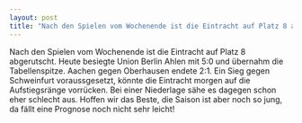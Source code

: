 ```yaml
---
layout: post
title: "Nach den Spielen vom Wochenende ist die Eintracht auf Platz 8 abgerutscht."
---
```


Nach den Spielen vom Wochenende ist die Eintracht auf Platz 8 abgerutscht. Heute besiegte Union Berlin Ahlen mit 5:0 und übernahm die Tabellenspitze. Aachen gegen Oberhausen endete 2:1. Ein Sieg gegen Schweinfurt voraussgesetzt, könnte die Eintracht morgen auf die Aufstiegsränge vorrücken. Bei einer Niederlage sähe es dagegen schon eher schlecht aus. Hoffen wir das Beste, die Saison ist aber noch so jung, da fällt eine Prognose noch nicht sehr leicht!
